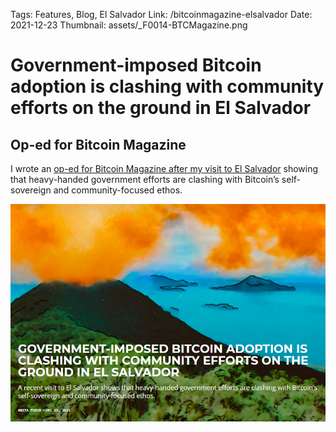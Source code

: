 Tags: Features, Blog, El Salvador
Link: /bitcoinmagazine-elsalvador
Date: 2021-12-23
Thumbnail: assets/_F0014-BTCMagazine.png

# Government-imposed Bitcoin adoption is clashing with community efforts on the ground in El Salvador

## Op-ed for Bitcoin Magazine

I wrote an [op-ed for Bitcoin Magazine after my visit to El Salvador](https://bitcoinmagazine.com/culture/reporting-on-bitcoin-adoption-in-el-salvador) showing that heavy-handed government efforts are clashing with Bitcoin’s self-sovereign and community-focused ethos.

[![Op-ed](assets/_F0014-BTCMagazine.png)](https://bitcoinmagazine.com/culture/reporting-on-bitcoin-adoption-in-el-salvador)

